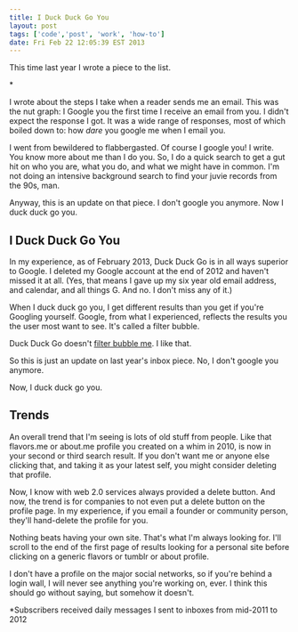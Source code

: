 ```yaml
---
title: I Duck Duck Go You
layout: post
tags: ['code','post', 'work', 'how-to']
date: Fri Feb 22 12:05:39 EST 2013
---
```


This time last year I wrote a piece to the list.<p class="muted">*</p>

I wrote about the steps I take when a reader sends me an email. This was the nut graph: I Google you the first time I receive an email from you. I didn't expect the response I got. It was a wide range of responses, most of which boiled down to: how _dare_ you google me when I email you.

I went from bewildered to flabbergasted. Of course I google you! I write. You know more about me than I do you. So, I do a quick search to get a gut hit on who you are, what you do, and what we might have in common. I'm not doing an intensive background search to find your juvie records from the 90s, man.

Anyway, this is an update on that piece. I don't google you anymore. Now I duck duck go you. 

I Duck Duck Go You
------------------

In my experience, as of February 2013, Duck Duck Go is in all ways superior to Google. I deleted my Google account at the end of 2012 and haven't missed it at all. (Yes, that means I gave up my six year old email address, and calendar, and all things G. And no. I don't miss any of it.)

When I duck duck go you, I get different results than you get if you're Googling yourself. Google, from what I experienced, reflects the results you the user most want to see. It's called a filter bubble. 

Duck Duck Go doesn't [filter bubble me](http://dontbubble.us/). I like that.

So this is just an update on last year's inbox piece. No, I don't google you anymore. 

Now, I duck duck go you.

Trends
------

An overall trend that I'm seeing is lots of old stuff from people. Like that flavors.me or about.me profile you created on a whim in 2010, is now in your second or third search result. If you don't want me or anyone else clicking that, and taking it as your latest self, you might consider deleting that profile. 

Now, I know with web 2.0 services always provided a delete button. And now, the trend is for companies to not even put a delete button on the profile page. In my experience, if you email a founder or community person, they'll hand-delete the profile for you.

Nothing beats having your own site. That's what I'm always looking for. I'll scroll to the end of the first page of results looking for a personal site before clicking on a generic flavors or tumblr or about profile. 

I don't have a profile on the major social networks, so if you're behind a login wall, I will never see anything you're working on, ever. I think this should go without saying, but somehow it doesn't.

<p class="muted">*Subscribers received daily messages I sent to inboxes from mid-2011 to 2012</p>

